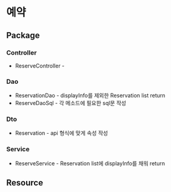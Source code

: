 # 예약

## Package

### Controller
  * ReserveController - 

### Dao
  * ReservationDao - displayInfo를 제외한 Reservation list return 
  * ReserveDaoSql - 각 메소드에 필요한 sql문 작성

### Dto
  * Reservation - api 형식에 맞게 속성 작성

### Service 
  * ReserveService - Reservation list에 displayInfo를 채워 return

## Resource
  

